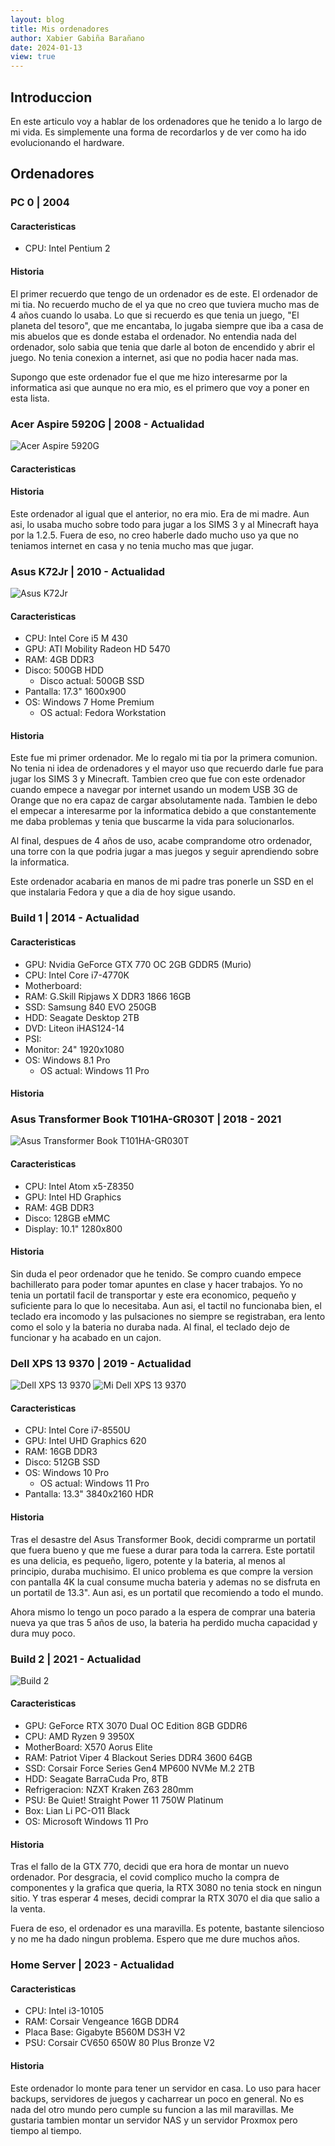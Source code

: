 ```yaml
---
layout: blog
title: Mis ordenadores
author: Xabier Gabiña Barañano
date: 2024-01-13
view: true
---
```

<!-- markdownlint-disable MD024 -->

## Introduccion

En este articulo voy a hablar de los ordenadores que he tenido a lo largo de mi vida. Es simplemente una forma de recordarlos y de ver como ha ido evolucionando el hardware.

## Ordenadores

### PC 0 | 2004

#### Caracteristicas

- CPU: Intel Pentium 2

#### Historia

El primer recuerdo que tengo de un ordenador es de este. El ordenador de mi tia. No recuerdo mucho de el ya que no creo que tuviera mucho mas de 4 años cuando lo usaba.
Lo que si recuerdo es que tenia un juego, "El planeta del tesoro", que me encantaba, lo jugaba siempre que iba a casa de mis abuelos que es donde estaba el ordenador.
No entendia nada del ordenador, solo sabia que tenia que darle al boton de encendido y abrir el juego. No tenia conexion a internet, asi que no podia hacer nada mas.

Supongo que este ordenador fue el que me hizo interesarme por la informatica asi que aunque no era mio, es el primero que voy a poner en esta lista.

### Acer Aspire 5920G | 2008 - Actualidad

![Acer Aspire 5920G](\img\Ordenadores\5920G.jpg)

#### Caracteristicas

#### Historia

Este ordenador al igual que el anterior, no era mio. Era de mi madre. Aun asi, lo usaba mucho sobre todo para jugar a los SIMS 3 y al Minecraft haya por la 1.2.5. Fuera de eso, no creo haberle dado mucho uso ya que no teniamos internet en casa y no tenia mucho mas que jugar.

### Asus K72Jr | 2010 - Actualidad

![Asus K72Jr](\img\Ordenadores\K72Jr.jpg)

#### Caracteristicas

- CPU: Intel Core i5 M 430
- GPU: ATI Mobility Radeon HD 5470
- RAM: 4GB DDR3
- Disco: 500GB HDD
  - Disco actual: 500GB SSD
- Pantalla: 17.3" 1600x900
- OS: Windows 7 Home Premium
  - OS actual: Fedora Workstation

#### Historia

Este fue mi primer ordenador. Me lo regalo mi tia por la primera comunion. No tenia ni idea de ordenadores y el mayor uso que recuerdo darle fue para jugar los SIMS 3 y Minecraft.
Tambien creo que fue con este ordenador cuando empece a navegar por internet usando un modem USB 3G de Orange que no era capaz de cargar absolutamente nada.
Tambien le debo el empecar a interesarme por la informatica debido a que constantemente me daba problemas y tenia que buscarme la vida para solucionarlos.

Al final, despues de 4 años de uso, acabe comprandome otro ordenador, una torre con la que podria jugar a mas juegos y seguir aprendiendo sobre la informatica.

Este ordenador acabaria en manos de mi padre tras ponerle un SSD en el que instalaria Fedora y que a dia de hoy sigue usando.

### Build 1 | 2014 - Actualidad

#### Caracteristicas

- GPU: Nvidia GeForce GTX 770 OC 2GB GDDR5 (Murio)
- CPU: Intel Core i7-4770K
- Motherboard:
- RAM: G.Skill Ripjaws X DDR3 1866 16GB
- SSD: Samsung 840 EVO 250GB
- HDD: Seagate Desktop 2TB
- DVD: Liteon iHAS124-14
- PSI:
- Monitor: 24" 1920x1080
- OS: Windows 8.1 Pro
  - OS actual: Windows 11 Pro

#### Historia

### Asus Transformer Book T101HA-GR030T | 2018 - 2021

![Asus Transformer Book T101HA-GR030T](\img\Ordenadores\T101HA.jpg)

#### Caracteristicas

- CPU: Intel Atom x5-Z8350
- GPU: Intel HD Graphics
- RAM: 4GB DDR3
- Disco: 128GB eMMC
- Display: 10.1" 1280x800

#### Historia

Sin duda el peor ordenador que he tenido. Se compro cuando empece bachillerato para poder tomar apuntes en clase y hacer trabajos. Yo no tenia un portatil facil de transportar y este era economico, pequeño y suficiente para lo que lo necesitaba. Aun asi, el tactil no funcionaba bien, el teclado era incomodo y las pulsaciones no siempre se registraban, era lento como el solo y la bateria no duraba nada. Al final, el teclado dejo de funcionar y ha acabado en un cajon.

### Dell XPS 13 9370 | 2019 - Actualidad

![Dell XPS 13 9370](\img\Ordenadores\XPS13-1.jpg)
![Mi Dell XPS 13 9370](\img\Ordenadores\XPS13-2.jpg)

#### Caracteristicas

- CPU: Intel Core i7-8550U
- GPU: Intel UHD Graphics 620
- RAM: 16GB DDR3
- Disco: 512GB SSD
- OS: Windows 10 Pro
  - OS actual: Windows 11 Pro
- Pantalla: 13.3" 3840x2160 HDR

#### Historia

Tras el desastre del Asus Transformer Book, decidi comprarme un portatil que fuera bueno y que me fuese a durar para toda la carrera. Este portatil es una delicia, es pequeño, ligero, potente y la bateria, al menos al principio, duraba muchisimo. El unico problema es que compre la version con pantalla 4K la cual consume mucha bateria y ademas no se disfruta en un portatil de 13.3". Aun asi, es un portatil que recomiendo a todo el mundo.

Ahora mismo lo tengo un poco parado a la espera de comprar una bateria nueva ya que tras 5 años de uso, la bateria ha perdido mucha capacidad y dura muy poco.

### Build 2 | 2021 - Actualidad

![Build 2](\img\Ordenadores\Build2.2.jpg)

#### Caracteristicas

- GPU: GeForce RTX 3070 Dual OC Edition 8GB GDDR6
- CPU: AMD Ryzen 9 3950X
- MotherBoard: X570 Aorus Elite
- RAM: Patriot Viper 4 Blackout Series DDR4 3600 64GB
- SSD: Corsair Force Series Gen4 MP600 NVMe M.2 2TB
- HDD: Seagate BarraCuda Pro, 8TB
- Refrigeracion: NZXT Kraken Z63 280mm
- PSU: Be Quiet! Straight Power 11 750W Platinum
- Box: Lian Li PC-O11 Black
- OS: Microsoft Windows 11 Pro

#### Historia

Tras el fallo de la GTX 770, decidi que era hora de montar un nuevo ordenador. Por desgracia, el covid complico mucho la compra de componentes y la grafica que queria, la RTX 3080 no tenia stock en ningun sitio. Y tras esperar 4 meses, decidi comprar la RTX 3070 el dia que salio a la venta.

Fuera de eso, el ordenador es una maravilla. Es potente, bastante silencioso y no me ha dado ningun problema. Espero que me dure muchos años.

### Home Server | 2023 - Actualidad

#### Caracteristicas

- CPU: Intel i3-10105
- RAM: Corsair Vengeance 16GB DDR4
- Placa Base: Gigabyte B560M DS3H V2
- PSU: Corsair CV650 650W 80 Plus Bronze V2

#### Historia

Este ordenador lo monte para tener un servidor en casa. Lo uso para hacer backups, servidores de juegos y cacharrear un poco en general. No es nada del otro mundo pero cumple su funcion a las mil maravillas.
Me gustaria tambien montar un servidor NAS y un servidor Proxmox pero tiempo al tiempo.
